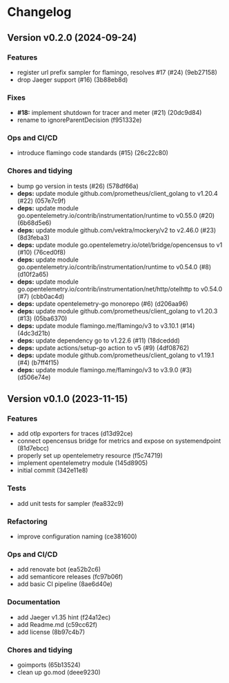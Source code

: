 # Changelog

## Version v0.2.0 (2024-09-24)

### Features

- register url prefix sampler for flamingo, resolves #17 (#24) (9eb27158)
- drop Jaeger support (#16) (3b88eb8d)

### Fixes

- **#18:** implement shutdown for tracer and meter (#21) (20dc9d84)
- rename to ignoreParentDecision (f951332e)

### Ops and CI/CD

- introduce flamingo code standards (#15) (26c22c80)

### Chores and tidying

- bump go version in tests (#26) (578df66a)
- **deps:** update module github.com/prometheus/client_golang to v1.20.4 (#22) (057e7c9f)
- **deps:** update module go.opentelemetry.io/contrib/instrumentation/runtime to v0.55.0 (#20) (6b68d5e6)
- **deps:** update module github.com/vektra/mockery/v2 to v2.46.0 (#23) (8d3feba3)
- **deps:** update module go.opentelemetry.io/otel/bridge/opencensus to v1 (#10) (76ced0f8)
- **deps:** update module go.opentelemetry.io/contrib/instrumentation/runtime to v0.54.0 (#8) (d10f2a65)
- **deps:** update module go.opentelemetry.io/contrib/instrumentation/net/http/otelhttp to v0.54.0 (#7) (cbb0ac4d)
- **deps:** update opentelemetry-go monorepo (#6) (d206aa96)
- **deps:** update module github.com/prometheus/client_golang to v1.20.3 (#13) (05ba6370)
- **deps:** update module flamingo.me/flamingo/v3 to v3.10.1 (#14) (4dc3d21b)
- **deps:** update dependency go to v1.22.6 (#11) (18dceddd)
- **deps:** update actions/setup-go action to v5 (#9) (4df08762)
- **deps:** update module github.com/prometheus/client_golang to v1.19.1 (#4) (b7ff4f15)
- **deps:** update module flamingo.me/flamingo/v3 to v3.9.0 (#3) (d506e74e)

## Version v0.1.0 (2023-11-15)

### Features

- add otlp exporters for traces (d13d92ce)
- connect opencensus bridge for metrics and expose on systemendpoint (81d7ebcc)
- properly set up opentelemetry resource (f5c74719)
- implement opentelemetry module (145d8905)
- initial commit (342e11e8)

### Tests

- add unit tests for sampler (fea832c9)

### Refactoring

- improve configuration naming (ce381600)

### Ops and CI/CD

- add renovate bot (ea52b2c6)
- add semanticore releases (fc97b06f)
- add basic CI pipeline (8ae6d40e)

### Documentation

- add Jaeger v1.35 hint (f24a12ec)
- add Readme.md (c59cc62f)
- add license (8b97c4b7)

### Chores and tidying

- goimports (65b13524)
- clean up go.mod (deee9230)

